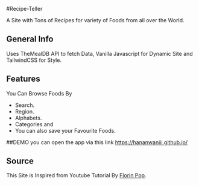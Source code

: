 #Recipe-Teller

A Site with Tons of Recipes for variety of Foods from all over the World.


## General Info

Uses TheMealDB API to fetch Data, Vanilla Javascript for Dynamic Site and TailwindCSS for Style.

## Features

You Can Browse Foods By
* Search.
* Region.
* Alphabets.
* Categories and 
* You can also save your Favourite Foods.

##DEMO
you can open the app via this link https://hananwaniii.github.io/

## Source

This Site is Inspired from Youtube Tutorial By [Florin Pop](https://www.youtube.com/watch?v=dtKciwk_si4).
